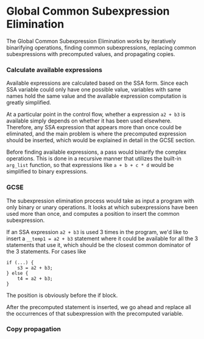 # Global Common Subexpression Elimination

The Global Common Subexpression Elimination works by iteratively binarifying operations, finding common subexpressions, replacing common subexpressions with precomputed values, and propagating copies.

### Calculate available expressions
Available expressions are calculated based on the SSA form. Since each SSA variable could only have one possible value, variables with same names hold the same value and the available expression computation is greatly simplified.

At a particular point in the control flow, whether a expression `a2 + b3` is available simply depends on whether it has been used elsewhere. Therefore, any SSA expression that appears more than once could be eliminated, and the main problem is where the precomputed expression should be inserted, which would be explained in detail in the GCSE section.

Before finding available expressions, a pass would binarify the complex operations. This is done in a recursive manner that utilizes the built-in `arg_list` function, so that expressions like `a + b + c * d` would be simplified to binary expressions.

### GCSE
The subexpression elimination process would take as input a program with only binary or unary operations. It looks at which subexpressions have been used more than once, and computes a position to insert the common subexpression.

If an SSA expression `a2 + b3` is used 3 times in the program, we'd like to insert a `__temp1 = a2 + b3` statement where it could be available for all the 3 statements that use it, which should be the closest common dominator of the 3 statements. For cases like

    if (...) {
        s3 = a2 + b3;
    } else {
        t4 = a2 + b3;
    }

The position is obviously before the if block.

After the precomputed statement is inserted, we go ahead and replace all the occurrences of that subexpression with the precomputed variable.

### Copy propagation
